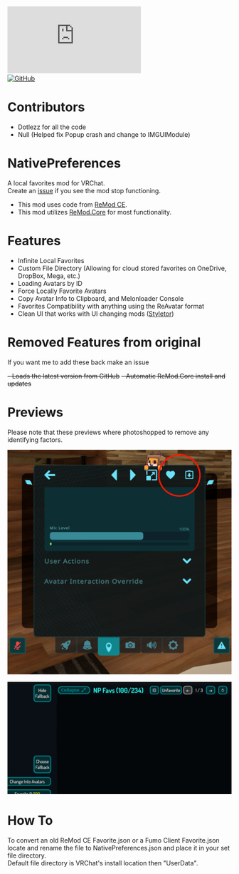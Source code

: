 [![GitHub release (latest by date and asset)](https://img.shields.io/github/downloads/laughingbank/NativePreferences/6.1.1.4/NativeLoader.dll?color=blue&label=download&logo=GitHub&style=flat-square)](https://github.com/laughingbank/NativePreferences/releases/download/6.1.1.4/NativeLoader.dll)  
[![GitHub](https://img.shields.io/github/license/laughingbank/NativePreferences?style=flat-square)](https://github.com/Dotlezz/NativePreferences/blob/main/LICENSE)

# Contributors
- Dotlezz for all the code 
- Null (Helped fix Popup crash and change to IMGUIModule)

# NativePreferences
A local favorites mod for VRChat.  
Create an [issue](https://github.com/laughingbank/NativePreferences/issues/new) if you see the mod stop functioning.
 
- This mod uses code from [ReMod CE](https://github.com/RequiDev/ReModCE).
- This mod utilizes [ReMod.Core](https://github.com/RequiDev/ReMod.Core) for most functionality.

# Features

- Infinite Local Favorites
- Custom File Directory (Allowing for cloud stored favorites on OneDrive, DropBox, Mega, etc.)
- Loading Avatars by ID
- Force Locally Favorite Avatars
- Copy Avatar Info to Clipboard, and Melonloader Console
- Favorites Compatibility with anything using the ReAvatar format
- Clean UI that works with UI changing mods ([Styletor](https://github.com/knah/VRCMods#styletor))

# Removed Features from original
If you want me to add these back make an issue 

~~- Loads the latest version from GitHub~~
~~- Automatic ReMod.Core install and updates~~

# Previews
Please note that these previews where photoshopped to remove any identifying factors.

![QuickMenu](https://github.com/laughingbank/NativePreferences/blob/main/Previews/LocalFavoriteandCopyInfoPreview.png?raw=true)

![BigMenu](https://github.com/laughingbank/NativePreferences/blob/main/Previews/AvatarListandIDPreview.png?raw=true)

# How To
To convert an old ReMod CE Favorite.json or a Fumo Client Favorite.json locate and rename the file to NativePreferences.json and place it in your set file directory.  
Default file directory is VRChat's install location then "UserData".
